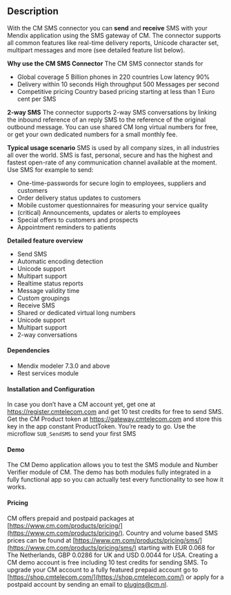 

Description
-----------

With the CM SMS connector you can **send** and **receive** SMS with your Mendix application using the SMS gateway of CM. The connector supports all common features like real-time delivery reports, Unicode character set, multipart messages and more (see detailed feature list below).


**Why use the CM SMS Connector**
The CM SMS connector stands for 

 - Global coverage 	5 Billion phones in 220 countries Low latency 	90%
 -    Delivery within 10 seconds High throughput 	500 Messages per second
 -    Competitive pricing 	Country based pricing starting at less than 1    Euro cent per SMS

**2-way SMS**
The connector supports 2-way SMS conversations by linking the inbound reference of an reply SMS to the reference of the original outbound message. You can use shared CM long virtual numbers for free, or get your own dedicated numbers for a small monthly fee.

**Typical usage scenario**
SMS is used by all company sizes, in all industries all over the world. SMS is fast, personal, secure and has the highest and fastest open-rate of any communication channel available at the moment. 
Use SMS for example to send:

 - One-time-passwords for secure login to employees, suppliers and
   customers
 -	Order delivery status updates to customers
 -	Mobile customer questionnaires for measuring your service quality
 -	(critical) Announcements, updates or alerts to employees
 -	Special offers to customers and prospects
 -	Appointment reminders to patients

**Detailed feature overview**

-	Send SMS
 - Automatic encoding detection
 - Unicode support
 - Multipart support
 - Realtime status reports
 - Message validity time
 - Custom groupings
-	Receive SMS
 - Shared or dedicated virtual long numbers
 - Unicode support
 - Multipart support
 - 2-way conversations


#### Dependencies
- Mendix modeler 7.3.0 and above
- Rest services module


#### Installation and Configuration

In case you don’t have a CM account yet, get one at https://register.cmtelecom.com and get 10 test credits for free to send SMS. Get the CM Product token at https://gateway.cmtelecom.com and store this key in the app constant ProductToken. You’re ready to go.
Use the microflow `SUB_SendSMS` to send your first SMS

#### Demo
The CM Demo application allows you to test the SMS module and Number Verifier module of CM. The demo has both modules fully integrated in a fully functional app so you can actually test every functionality to see how it works.

#### Pricing
CM offers prepaid and postpaid packages at [https://www.cm.com/products/pricing/](https://www.cm.com/products/pricing/). 
Country and volume based SMS prices can be found at [https://www.cm.com/products/pricing/sms/](https://www.cm.com/products/pricing/sms/) starting with EUR 0.068 for The Netherlands, GBP 0.0286 for UK and USD 0.0044 for USA.
Creating a CM demo account is free including 10 test credits for sending SMS. 
To upgrade your CM account to a fully featured prepaid account go to [https://shop.cmtelecom.com/](https://shop.cmtelecom.com/) or apply for a postpaid account by sending an email to [plugins@cm.nl](mailto:plugins@cm.nl). 
